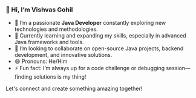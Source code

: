 ### 👋 Hi, I’m Vishvas Gohil

- 👀 I’m a passionate **Java Developer** constantly exploring new technologies and methodologies.
- 🌱 Currently learning and expanding my skills, especially in advanced Java frameworks and tools.
- 💞️ I’m looking to collaborate on open-source Java projects, backend development, and innovative solutions.
- 😄 Pronouns: He/Him
- ⚡ Fun fact: I’m always up for a code challenge or debugging session—finding solutions is my thing!

Let's connect and create something amazing together!

<!---
Vishvas-gohil/Vishvas-gohil is a ✨ special ✨ repository because its `README.md` (this file) appears on your GitHub profile.
You can click the Preview link to take a look at your changes.
--->
